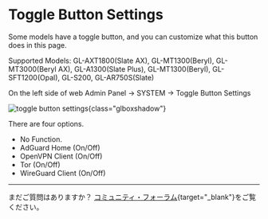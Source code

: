 # Toggle Button Settings

Some models have a toggle button, and you can customize what this button does in this page.

Supported Models: GL-AXT1800(Slate AX), GL-MT1300(Beryl), GL-MT3000(Beryl AX), GL-A1300(Slate Plus), GL-MT1300(Beryl), GL-SFT1200(Opal), GL-S200, GL-AR750S(Slate)

On the left side of web Admin Panel -> SYSTEM -> Toggle Button Settings

![toggle button settings](https://static.gl-inet.com/docs/router/en/4/tutorials/toggle_button_settings/toggle_button_settings.png){class="glboxshadow"}

There are four options.

- No Function.
- AdGuard Home (On/Off)
- OpenVPN Client (On/Off)
- Tor (On/Off)
- WireGuard Client (On/Off)

---

まだご質問はありますか？ [コミュニティ・フォーラム](https://forum.gl-inet.com){target="_blank"}をご覧ください。
